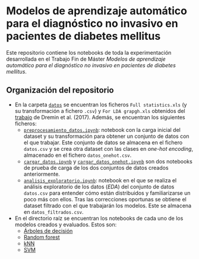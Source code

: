 # Modelos de aprendizaje automático para el diagnóstico no invasivo en pacientes de diabetes mellitus

Este repositorio contiene los notebooks de toda la experimentación desarrollada en el Trabajo Fin de Máster *Modelos de aprendizaje automático para el diagnóstico no invasivo en pacientes de diabetes mellitus*.

## Organización del repositorio

- En la carpeta [`datos`](./datos) se encuentran los ficheros `Full statistics.xls` (y su transformación a fichero `.csv`) y `For LDA grapgh.xls` obtenidos del [trabajo](https://zenodo.org/record/2525358#.YbFAQNDMLIX) de Dremin et al. (2017). Además, se encuentran los siguientes ficheros:
	* [`preprocesamiento_datos.ipynb`](.preprocesamiento_datos.ipynb): notebook con la carga inicial del dataset y su transformación para obtener un conjunto de datos con el que trabajar. Este conjunto de datos se almacena en el fichero `datos.csv` y se crea otra dataset con las clases en _one-hot encoding_, almacenado en el fichero `datos_onehot.csv`.
	* [`cargar_datos.ipynb`](.cargar_datos.ipynb) y [`cargar_datos_onehot.ipynb`](.cargar_datos_onehot.ipynb) son dos notebooks de prueba de carga de los dos conjuntos de datos creados anteriormente.
	* [`analisis_exploratorio.ipynb`](.analisis_exploratorio.ipynb): notebook en el que se realiza el análisis exploratorio de los datos (_EDA_) del conjunto de datos `datos.csv` para entender cómo están distribuidos y familiarizarse un poco más con ellos. Tras las correcciones oportunas se obtiene el dataset filtrado con el que trabajarán los modelos. Este se almacena en `datos_filtrados.csv`.
- En  el directorio raíz se encuentran los notebooks de cada uno de los modelos creados y evaluados. Estos son:
	* [Árboles de decisión](.arboles_decision.ipynb)
	* [Random forest](.random_forest.ipynb)
	* [kNN](.knn.ipynb)
	* [SVM](.svm.ipynb)